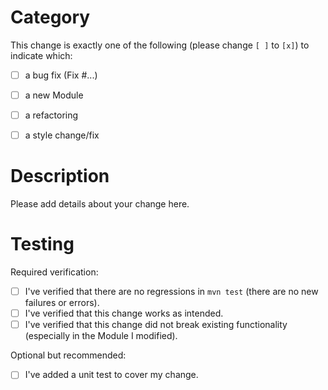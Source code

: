 # Category

This change is exactly one of the following (please change `[ ]` to `[x]`) to indicate which:
* [ ] a bug fix (Fix #...)
* [ ] a new Module
* [ ] a refactoring
* [ ] a style change/fix


# Description

Please add details about your change here.


# Testing

Required verification:
* [ ] I've verified that there are no regressions in `mvn test` (there are no new failures or errors).
* [ ] I've verified that this change works as intended.
* [ ] I've verified that this change did not break existing functionality (especially in the Module I modified).

Optional but recommended:
* [ ] I've added a unit test to cover my change.